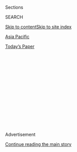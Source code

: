 <div id="app">

<div>

<div>

<div>

<div class="NYTAppHideMasthead css-1q2w90k e1suatyy0">

<div class="section css-ui9rw0 e1suatyy2">

<div class="css-eph4ug er09x8g0">

<div class="css-6n7j50">

</div>

<span class="css-1dv1kvn">Sections</span>

<div class="css-10488qs">

<span class="css-1dv1kvn">SEARCH</span>

</div>

[Skip to content](#site-content)[Skip to site index](#site-index)

</div>

<div id="masthead-section-label" class="css-1wr3we4 eaxe0e00">

[Asia
Pacific](https://www.nytimes.com/section/world/asia)

</div>

<div class="css-10698na e1huz5gh0">

</div>

</div>

<div id="masthead-bar-one" class="section hasLinks css-15hmgas e1csuq9d3">

<div class="css-uqyvli e1csuq9d0">

</div>

<div class="css-1uqjmks e1csuq9d1">

</div>

<div class="css-9e9ivx">

[](https://myaccount.nytimes.com/auth/login?response_type=cookie&client_id=vi)

</div>

<div class="css-1bvtpon e1csuq9d2">

[Today’s
Paper](https://www.nytimes.com/section/todayspaper)

</div>

</div>

</div>

</div>

<div data-aria-hidden="false">

<div id="site-content" data-role="main">

<div>

<div class="css-1aor85t" style="opacity:0.000000001;z-index:-1;visibility:hidden">

<div class="css-1hqnpie">

<div class="css-epjblv">

<span class="css-17xtcya">[Asia
Pacific](/section/world/asia)</span><span class="css-x15j1o">|</span><span class="css-fwqvlz">Prosecutor
Pushes for Indictment of South Korean President in Samsung
Scandal</span>

</div>

<div class="css-k008qs">

<div class="css-1iwv8en">

<span class="css-18z7m18"></span>

<div>

</div>

</div>

<span class="css-1n6z4y">https://nyti.ms/2n59p9q</span>

<div class="css-1705lsu">

<div class="css-4xjgmj">

<div class="css-4skfbu" data-role="toolbar" data-aria-label="Social Media Share buttons, Save button, and Comments Panel with current comment count" data-testid="share-tools">

  - 
  - 
  - 
  - 
    
    <div class="css-6n7j50">
    
    </div>

  - 

</div>

</div>

</div>

</div>

</div>

</div>

<div class="css-13pd83m">

</div>

<div id="top-wrapper" class="css-1sy8kpn">

<div id="top-slug" class="css-l9onyx">

Advertisement

</div>

[Continue reading the main
story](#after-top)

<div class="ad top-wrapper" style="text-align:center;height:100%;display:block;min-height:250px">

<div id="top" class="place-ad" data-position="top" data-size-key="top">

</div>

</div>

<div id="after-top">

</div>

</div>

<div id="sponsor-wrapper" class="css-1hyfx7x">

<div id="sponsor-slug" class="css-19vbshk">

Supported by

</div>

[Continue reading the main
story](#after-sponsor)

<div id="sponsor" class="ad sponsor-wrapper" style="text-align:center;height:100%;display:block">

</div>

<div id="after-sponsor">

</div>

</div>

<div class="css-1vkm6nb ehdk2mb0">

# Prosecutor Pushes for Indictment of South Korean President in Samsung Scandal

</div>

<div class="css-79elbk" data-testid="photoviewer-wrapper">

<div class="css-z3e15g" data-testid="photoviewer-wrapper-hidden">

</div>

<div class="css-1a48zt4 ehw59r15" data-testid="photoviewer-children">

![<span class="css-16f3y1r e13ogyst0" data-aria-hidden="true">The
special prosecutor Park Young-soo, center, said on Monday that President
Park Geun-hye and her confidante, Choi Soon-sil, conspired to collect
$38 million in bribes from
Samsung.</span><span class="css-cnj6d5 e1z0qqy90" itemprop="copyrightHolder"><span class="css-1ly73wi e1tej78p0">Credit...</span><span><span>Kim
Hong-Ji/Reuters</span></span></span>](https://static01.nyt.com/images/2017/03/07/business/07park-2/07park-2-articleInline.jpg?quality=75&auto=webp&disable=upscale)

</div>

</div>

<div class="css-xt80pu e12qa4dv0">

<div class="css-18e8msd">

<div class="css-vp77d3 epjyd6m0">

<div class="css-1baulvz">

By [<span class="css-1baulvz last-byline" itemprop="name">Choe
Sang-Hun</span>](http://www.nytimes.com/by/choe-sang-hun)

</div>

</div>

  - March 6,
    2017

  - 
    
    <div class="css-4xjgmj">
    
    <div class="css-d8bdto" data-role="toolbar" data-aria-label="Social Media Share buttons, Save button, and Comments Panel with current comment count" data-testid="share-tools">
    
      - 
      - 
      - 
      - 
        
        <div class="css-6n7j50">
        
        </div>
    
      - 
    
    </div>
    
    </div>

</div>

</div>

<div class="section meteredContent css-1r7ky0e" name="articleBody" itemprop="articleBody">

<div class="css-1fanzo5 StoryBodyCompanionColumn">

<div class="css-53u6y8">

SEOUL, South Korea — A special prosecutor in South Korea asked state
prosecutors on Monday to indict President Park Geun-hye on bribery
charges, saying that Ms. Park and her secretive confidante conspired to
take $38 million in bribes from Samsung, one of the world’s largest
technology companies.

The special prosecutor, Park Young-soo, recommended the indictment as he
announced the results of his team’s 90-day investigation into a
corruption scandal surrounding Ms. Park, who was [impeached by a
parliamentary
vote](https://www.nytimes.com/2016/12/09/world/asia/south-korea-president-park-geun-hye-impeached.html)
in December.

The inquiry resulted in the indictments of 30 people, including several
former aides to Ms. Park, on criminal charges, including the abuse of
official power. But the prosecutor could not bring any charge against
Ms. Park because she is protected from indictment while in office.

His mandate now over, Mr. Park said he was leaving the task of indicting
Ms. Park once she is out of office to state prosecutors.

</div>

</div>

<div class="css-1fanzo5 StoryBodyCompanionColumn">

<div class="css-53u6y8">

Ms. Park’s presidential powers have been suspended since the impeachment
vote in December. The Constitutional Court is expected to rule in the
coming weeks on whether she should be reinstated or formally removed
from office. Even if she resumes the presidency, her five-year term ends
in February, after which she can face criminal charges.

On Monday, Ms. Park’s lawyer, Yu Young-ha, rejected the special
prosecutor’s findings, saying his investigation was “politically biased”
and “lacking in fairness.” He called the bribery allegation “an absurd
fiction.”

But on Monday, Mr. Park, the special prosecutor, who is not related to
Ms. Park, said his team found enough evidence that Ms. Park and her
confidante, Choi Soon-sil, conspired to collect bribes from Samsung.

On Feb. 28, he [indicted Lee
Jae-yong](https://www.nytimes.com/2017/02/28/world/asia/lee-jae-yong-samsung.html),
the third-generation scion of the family that runs Samsung, on charges
of giving or promising $38 million in bribes to Ms. Park and Ms. Choi.
He also added a bribery charge to the case against Ms. Choi, who is
already on trial.

Mr. Lee offered the bribes in return for political favors from Ms. Park,
most notably government support for a merger of two Samsung affiliates
in 2015 that helped him inherit corporate control of the Samsung
conglomerate from his incapacitated father, Lee Kun-hee, the prosecutor
said.

</div>

</div>

<div class="css-1fanzo5 StoryBodyCompanionColumn">

<div class="css-53u6y8">

Acting on Ms. Park’s order, her aides forced the government-controlled
National Pension Service, a major shareholder at the two Samsung
companies, to vote for the merger, though it was opposed by many
minority shareholders and devalued the pension fund’s own stocks there,
the prosecutor said.

</div>

</div>

<div class="css-79elbk" data-testid="photoviewer-wrapper">

<div class="css-z3e15g" data-testid="photoviewer-wrapper-hidden">

</div>

<div class="css-1a48zt4 ehw59r15" data-testid="photoviewer-children">

![<span class="css-16f3y1r e13ogyst0" data-aria-hidden="true">A protest
against President Park in Seoul on Saturday. The special prosecutor also
said that Ms. Park should face a criminal charge of abusing official
power over a blacklist of
artists.</span><span class="css-cnj6d5 e1z0qqy90" itemprop="copyrightHolder"><span class="css-1ly73wi e1tej78p0">Credit...</span><span>Jung
Ui-Chel/European Pressphoto
Agency</span></span>](https://static01.nyt.com/images/2017/03/07/business/07park-3/07park-3-articleInline.jpg?quality=75&auto=webp&disable=upscale)

</div>

</div>

<div class="css-1fanzo5 StoryBodyCompanionColumn">

<div class="css-53u6y8">

On Monday, Samsung denied the special prosecutor’s findings.

“Samsung has not paid bribes nor made improper requests seeking favors,”
it said in a statement. “Future court proceedings will reveal the
truth.”

On Monday, Mr. Park, the special prosecutor, said that the president
should also face a criminal charge of abusing official power, saying she
conspired with aides [to blacklist thousands of artists, writers and
movie
directors](https://www.nytimes.com/2017/01/12/world/asia/south-korea-president-park-blacklist-artists.html)
deemed unfriendly to her government and exclude them from
government-funded support programs.

Ms. Park also fired three senior Culture Ministry officials who had been
reluctant to discriminate against some of the 9,473 names on the list,
the prosecutor said. She demoted and later fired another senior ministry
official who had angered Ms. Choi, her friend, by [investigating
allegations of
corruption](https://www.nytimes.com/2016/11/12/world/asia/south-korea-park-geun-hye.html)
involving her family, the prosecutor said.

While blackballing unfriendly artists, Ms. Park’s office ensured that
pro-government civic groups received special favors, he said.

It asked the Federation of Korean Industries, which lobbies on behalf of
Samsung and other big businesses, to provide $5.9 million for those
groups between 2014 and 2016, the special prosecutor said. Some of those
groups, like the right-wing Korea Parent Federation, have held noisy
protests in downtown Seoul calling the critics of Ms. Park “commies.”

</div>

</div>

<div class="css-1fanzo5 StoryBodyCompanionColumn">

<div class="css-53u6y8">

Besides Samsung, scores of other South Korean companies were found to
have made payments to two foundations controlled by Ms. Choi. But on
Monday, the special prosecutor did not recommend further actions against
them, and state prosecutors had earlier said that those companies were
coerced to donate and were not engaged in bribery.

Ms. Park has repeatedly denied any legal wrongdoing, insisting that she
was framed by hostile political forces and that she was not aware of any
criminal conspiracy by Ms. Choi. She said she only let Ms. Choi edit
some of her speeches and run her personal errands.

On Monday, the special prosecutor said Ms. Park and Ms. Choi had 573
phone conversations between April and October last year using cellphones
issued under borrowed names. Of these calls, 127 took place between
September, when Ms. Choi left for Germany, and October, when she
returned home to be arrested.

The prosecutor accused Ms. Park of impeding his investigation. She
refused to be questioned by his investigators and also did not allow
them to search her office. As a result, he said his team could not fully
determine what she was doing at her residence for seven hours in April
2014, when a [ferry loaded with hundreds of schoolchildren
sank](https://www.nytimes.com/2014/04/17/world/asia/south-korean-ferry-accident.html),
killing more than 300.

Ms. Park said she was working at the time, getting reports on the
disaster. But she has been [haunted by lurid
rumors](https://www.nytimes.com/2015/12/18/world/asia/south-korea-park-geun-hye-defamation-verdict.html),
some of them claiming that she was having a romantic encounter or
undergoing plastic surgery.

On Monday, the prosecutor said a cosmetic surgeon gave Ms. Park at least
five simple face-lifting operations at her residence between 2013 and
2016. Even unlicensed people visited her there to give her nutritional
shots and help her with kinesiotherapy and reiki, a form of traditional
healing. But investigators could not find evidence that such things took
place on the day of the ferry disaster.

</div>

</div>

</div>

<div>

</div>

<div>

</div>

<div>

</div>

<div>

<div id="bottom-wrapper" class="css-1ede5it">

<div id="bottom-slug" class="css-l9onyx">

Advertisement

</div>

[Continue reading the main
story](#after-bottom)

<div id="bottom" class="ad bottom-wrapper" style="text-align:center;height:100%;display:block;min-height:90px">

</div>

<div id="after-bottom">

</div>

</div>

</div>

</div>

</div>

## Site Index

<div>

</div>

## Site Information Navigation

  - [© <span>2020</span> <span>The New York Times
    Company</span>](https://help.nytimes.com/hc/en-us/articles/115014792127-Copyright-notice)

<!-- end list -->

  - [NYTCo](https://www.nytco.com/)
  - [Contact
    Us](https://help.nytimes.com/hc/en-us/articles/115015385887-Contact-Us)
  - [Work with us](https://www.nytco.com/careers/)
  - [Advertise](https://nytmediakit.com/)
  - [T Brand Studio](http://www.tbrandstudio.com/)
  - [Your Ad
    Choices](https://www.nytimes.com/privacy/cookie-policy#how-do-i-manage-trackers)
  - [Privacy](https://www.nytimes.com/privacy)
  - [Terms of
    Service](https://help.nytimes.com/hc/en-us/articles/115014893428-Terms-of-service)
  - [Terms of
    Sale](https://help.nytimes.com/hc/en-us/articles/115014893968-Terms-of-sale)
  - [Site
    Map](https://spiderbites.nytimes.com)
  - [Help](https://help.nytimes.com/hc/en-us)
  - [Subscriptions](https://www.nytimes.com/subscription?campaignId=37WXW)

</div>

</div>

</div>

</div>
